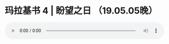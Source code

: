 # 玛拉基书 4 | 盼望之日 （19.05.05晚）

<audio style="width: 100%;" preload="false" controls controlslist="nodownload"><source src="//file.simai.life/audio/mp3/old/27517.mp3" type="audio/mpeg">Your browser does not support the audio element.</audio>


